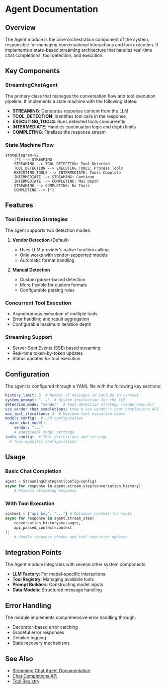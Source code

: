 # Agent Documentation

## Overview

The Agent module is the core orchestration component of the system, responsible for managing conversational interactions and tool execution. It implements a state-based streaming architecture that handles real-time chat completions, tool detection, and execution.

## Key Components

### StreamingChatAgent

The primary class that manages the conversation flow and tool execution pipeline. It implements a state machine with the following states:

- **STREAMING**: Generates response content from the LLM
- **TOOL_DETECTION**: Identifies tool calls in the response
- **EXECUTING_TOOLS**: Runs detected tools concurrently
- **INTERMEDIATE**: Handles continuation logic and depth limits
- **COMPLETING**: Finalizes the response stream

### State Machine Flow

```mermaid
stateDiagram-v2
    [*] --> STREAMING
    STREAMING --> TOOL_DETECTION: Tool Detected
    TOOL_DETECTION --> EXECUTING_TOOLS: Process Tools
    EXECUTING_TOOLS --> INTERMEDIATE: Tools Complete
    INTERMEDIATE --> STREAMING: Continue
    INTERMEDIATE --> COMPLETING: Max Depth
    STREAMING --> COMPLETING: No Tools
    COMPLETING --> [*]
```

## Features

### Tool Detection Strategies

The agent supports two detection modes:

1. **Vendor Detection** (Default)
   - Uses LLM provider's native function calling
   - Only works with vendor-supported models
   - Automatic format handling

2. **Manual Detection**
   - Custom parser-based detection
   - More flexible for custom formats
   - Configurable parsing rules

### Concurrent Tool Execution

- Asynchronous execution of multiple tools
- Error handling and result aggregation
- Configurable maximum iteration depth

### Streaming Support

- Server-Sent Events (SSE) based streaming
- Real-time token-by-token updates
- Status updates for tool execution

## Configuration

The agent is configured through a YAML file with the following key sections:

```yaml
history_limit: 3  # Number of messages to include in context
system_prompt: "..."  # System instruction for the LLM
detection_mode: "vendor"  # Tool detection strategy (vendor/manual)
use_vendor_chat_completions: true # Use vendor's chat completions API instead of text generation
max_tool_iterations: 3  # Maximum tool execution depth
models_config:  # LLM configuration
  main_chat_model:
    vendor: "..."
    # Additional model settings
tools_config:  # Tool definitions and settings
  # Tool-specific configurations
```

## Usage

### Basic Chat Completion

```python
agent = StreamingChatAgent(config=config)
async for response in agent.stream_step(conversation_history):
    # Process streaming response
```

### With Tool Execution

```python
context = {"api_key": "..."} # Optional context for tools
async for response in agent.stream_step(
    conversation_history=messages,
    api_passed_context=context
):
    # Handle response chunks and tool execution updates
```

## Integration Points

The Agent module integrates with several other system components:

- **LLM Factory**: For model-specific interactions
- **Tool Registry**: Managing available tools
- **Prompt Builders**: Constructing model inputs
- **Data Models**: Structured message handling

## Error Handling

The module implements comprehensive error handling through:

- Decorator-based error catching
- Graceful error responses
- Detailed logging
- State recovery mechanisms

## See Also

- [Streaming Chat Agent Documentation](chat_agent_streaming.md)
- [Chat Completions API](../api/chat_completions_api.md)
- [Tool Registry](../tools/tool_registry.md)
